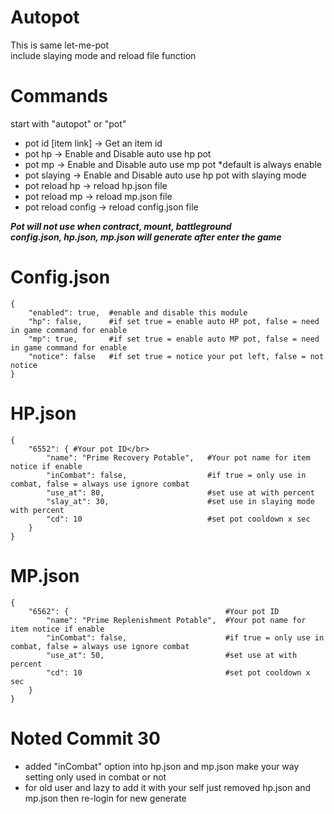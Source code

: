 # Autopot
This is same let-me-pot</br>
include slaying mode and reload file function</br>

# Commands
start with "autopot" or "pot"
- pot id [item link] -> Get an item id
- pot hp -> Enable and Disable auto use hp pot
- pot mp -> Enable and Disable auto use mp pot *default is always enable
- pot slaying -> Enable and Disable auto use hp pot with slaying mode
- pot reload hp -> reload hp.json file
- pot reload mp -> reload mp.json file
- pot reload config -> reload config.json file

***Pot will not use when contract, mount, battleground***</br>
***config.json, hp.json, mp.json will generate after enter the game***</br>

# Config.json
```
{
    "enabled": true,  #enable and disable this module
    "hp": false,      #if set true = enable auto HP pot, false = need in game command for enable
    "mp": true,       #if set true = enable auto MP pot, false = need in game command for enable
    "notice": false   #if set true = notice your pot left, false = not notice
}
```
# HP.json
```
{
    "6552": { #Your pot ID</br>
        "name": "Prime Recovery Potable",   #Your pot name for item notice if enable
        "inCombat": false,                  #if true = only use in combat, false = always use ignore combat
        "use_at": 80,                       #set use at with percent
        "slay_at": 30,                      #set use in slaying mode with percent
        "cd": 10                            #set pot cooldown x sec
    }
}
```
# MP.json
```
{
    "6562": {                                   #Your pot ID
        "name": "Prime Replenishment Potable",  #Your pot name for item notice if enable
        "inCombat": false,                      #if true = only use in combat, false = always use ignore combat
        "use_at": 50,                           #set use at with percent
        "cd": 10                                #set pot cooldown x sec
    }
}
```
# Noted Commit 30
- added "inCombat" option into hp.json and mp.json make your way setting only used in combat or not</br>
- for old user and lazy to add it with your self just removed hp.json and mp.json then re-login for new generate</br>
